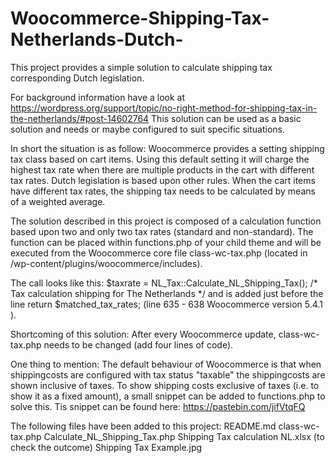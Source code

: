 # Woocommerce-Shipping-Tax-Netherlands-Dutch-
This project provides a simple solution to calculate shipping tax corresponding Dutch legislation.

For background information have a look at https://wordpress.org/support/topic/no-right-method-for-shipping-tax-in-the-netherlands/#post-14602764
This solution can be used as a basic solution and needs or maybe configured to suit specific situations.

In short the situation is as follow:
Woocommerce provides a setting shipping tax class based on cart items. Using this default setting it will charge the highest tax rate when there are multiple products in the cart with different tax rates. 
Dutch legislation is based upon other rules. When the cart items have different tax rates, the shipping tax needs to be calculated by means of a weighted average. 

The solution described in this project is composed of a calculation function based upon two and only two tax rates (standard and non-standard). 
The function can be placed within functions.php of your child theme and will be executed from the Woocommerce core file class-wc-tax.php (located in /wp-content/plugins/woocommerce/includes).

The call looks like this: $taxrate = NL_Tax::Calculate_NL_Shipping_Tax();  /* Tax calculation shipping for The Netherlands */ and is added just before the line
return $matched_tax_rates; (line 635 - 638 Woocommerce version 5.4.1 ).

Shortcoming of this solution: After every Woocommerce update, class-wc-tax.php needs to be changed (add four lines of code).

One thing to mention: The default behaviour of Woocommerce is that when shippingcosts are configured with tax status "taxable" the shippingcosts are shown inclusive of taxes.
To show shipping costs exclusive of taxes (i.e. to show it as a fixed amount), a small snippet can be added to functions.php to solve this.
Tis snippet can be found here: https://pastebin.com/jifVtqFQ

The following files have been added to this project:
README.md
class-wc-tax.php
Calculate_NL_Shipping_Tax.php
Shipping Tax calculation NL.xlsx (to check the outcome)
Shipping Tax Example.jpg
